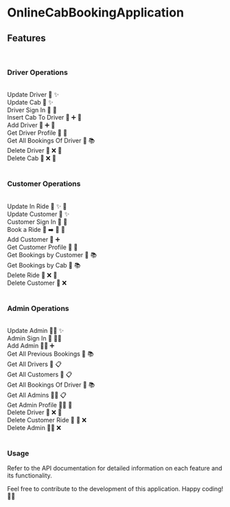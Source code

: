 # OnlineCabBookingApplication

<h2>Features</h2><br>

<h3>Driver Operations</h3><br>
Update Driver 🚗 ✨<br>
Update Cab 🚕 ✨<br>
Driver Sign In 🔑 🚖<br>
Insert Cab To Driver 🚕 ➕ 🚖<br>
Add Driver 🚗 ➕ 🚖<br>
Get Driver Profile 🚗 👤<br>
Get All Bookings Of Driver 🚖 📚<br>
Delete Driver 🚗 ❌ 🚖<br>
Delete Cab 🚕 ❌ 🚖<br><br>


<h3>Customer Operations</h3><br>
Update In Ride 🚗 ✨ 🚖<br>
Update Customer 👤 ✨<br>
Customer Sign In 🔑 👤<br>
Book a Ride 🚗 ➡️ 👤 🚖<br>
Add Customer 👤 ➕<br>
Get Customer Profile 👤 👤<br>
Get Bookings by Customer 👤 📚<br>
Get Bookings by Cab 🚖 📚<br>
Delete Ride 🚗 ❌ 👤<br>
Delete Customer 👤 ❌<br><br>


<h3>Admin Operations</h3><br>
Update Admin 👩‍💼 ✨<br>
Admin Sign In 🔑 👩‍💼<br>
Add Admin 👩‍💼 ➕<br>
Get All Previous Bookings 👤 📚<br>
Get All Drivers 🚗 📋<br>
Get All Customers 👤 📋<br>
Get All Bookings Of Driver 🚖 📚<br>
Get All Admins 👩‍💼 📋<br>
Get Admin Profile 👩‍💼 👤<br>
Delete Driver 🚗 ❌ 🚖<br>
Delete Customer Ride 👤 🚗 ❌<br>
Delete Admin 👩‍💼 ❌<br><br>


### Usage<br>
Refer to the API documentation for detailed information on each feature and its functionality.

Feel free to contribute to the development of this application. Happy coding! 🚗💨
